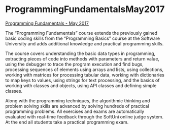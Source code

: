 # ProgrammingFundamentalsMay2017
[Programming Fundamentals - May 2017](https://softuni.bg/trainings/1619/programming-fundamentals-may-2017)

The “Programming Fundamentals” course extends the previously gained basic coding skills from the “Programming Basics” course at the Software University and adds additional knowledge and practical programming skills.

The course covers understanding the basic data types in programming, extracting pieces of code into methods with parameters and return value, using the debugger to trace the program execution and find bugs, processing sequences of elements using arrays and lists, using collections, working with matrices for processing tabular data, working with dictionaries to map keys to values, using strings for text processing, and the basics of working with classes and objects, using API classes and defining simple classes.

Along with the programming techniques, the algorithmic thinking and problem solving skills are advanced by solving hundreds of practical programming problems. All exercises and exams are automatically evaluated with real-time feedback through the SoftUni online judge system. At the end all students take a practical programming exam.
